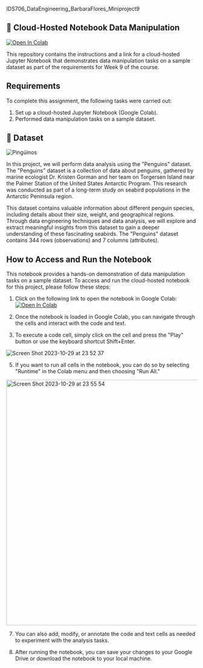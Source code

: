 IDS706_DataEngineering_BarbaraFlores_Miniproject9
## 📂  Cloud-Hosted Notebook Data Manipulation

 [![Open In Colab](https://colab.research.google.com/assets/colab-badge.svg)](https://colab.research.google.com/drive/179ts2vZp2tiNUdrdmwqWjtOkkjcuAkfY?usp=sharing)

This repository contains the instructions and a link for a cloud-hosted Jupyter Notebook that demonstrates data manipulation tasks on a sample dataset as part of the requirements for Week 9 of the course.

## Requirements

To complete this assignment, the following tasks were carried out:

1. Set up a cloud-hosted Jupyter Notebook (Google Colab).
2. Performed data manipulation tasks on a sample dataset.


## 🐧 Dataset
![Pingüinos](https://www.hogarmania.com/archivos/202104/aspectos-curiosos-pinguinos-portada-1280x720x80xX.jpg)

In this project, we will perform data analysis using the "Penguins" dataset. The "Penguins" dataset is a collection of data about penguins, gathered by marine ecologist Dr. Kristen Gorman and her team on Torgersen Island near the Palmer Station of the United States Antarctic Program. This research was conducted as part of a long-term study on seabird populations in the Antarctic Peninsula region.

This dataset contains valuable information about different penguin species, including details about their size, weight, and geographical regions. Through data engineering techniques and data analysis, we will explore and extract meaningful insights from this dataset to gain a deeper understanding of these fascinating seabirds. The "Penguins" dataset contains 344 rows (observations) and 7 columns (attributes).

## How to Access and Run the Notebook
This notebook provides a hands-on demonstration of data manipulation tasks on a sample dataset. To access and run the cloud-hosted notebook for this project, please follow these steps:

1. Click on the following link to open the notebook in Google Colab:  [![Open In Colab](https://colab.research.google.com/assets/colab-badge.svg)](https://colab.research.google.com/drive/179ts2vZp2tiNUdrdmwqWjtOkkjcuAkfY?usp=sharing)

2. Once the notebook is loaded in Google Colab, you can navigate through the cells and interact with the code and text.

3. To execute a code cell, simply click on the cell and press the "Play" button or use the keyboard shortcut Shift+Enter.
   
![Screen Shot 2023-10-29 at 23 52 37](https://github.com/nogibjj/IDS706_DataEngineering_BarbaraFlores_Miniproject9/assets/143648839/64be12e3-0deb-4437-ab24-e0ae08b0f756)


5. If you want to run all cells in the notebook, you can do so by selecting "Runtime" in the Colab menu and then choosing "Run All."
   
 <img width="648" alt="Screen Shot 2023-10-29 at 23 55 54" src="https://github.com/nogibjj/IDS706_DataEngineering_BarbaraFlores_Miniproject9/assets/143648839/1c1356ef-d0a0-488e-b671-f3dea405e298">


7. You can also add, modify, or annotate the code and text cells as needed to experiment with the analysis tasks.

8. After running the notebook, you can save your changes to your Google Drive or download the notebook to your local machine.


